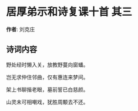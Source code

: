# 居厚弟示和诗复课十首  其三

**作者**: 刘克庄

## 诗词内容

野处经时懒入关，放教野蔓向窗蟠。

岂无求仲住邻曲，仅有惠连来梦间。

架上书聊揩老眼，墓前誓已白慈颜。

山灵未可相嘲戏，犹胜周颙去不还。

